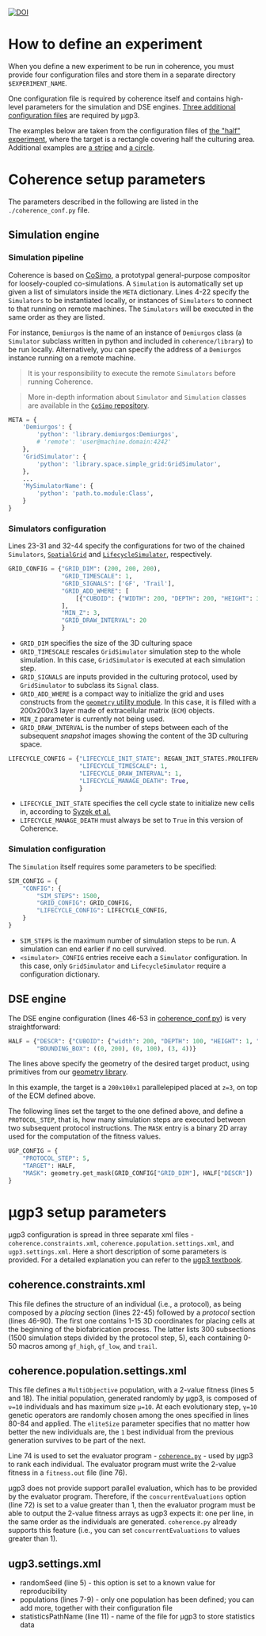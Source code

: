 [![DOI](https://zenodo.org/badge/481348517.svg)](https://zenodo.org/badge/latestdoi/481348517)

# How to define an experiment
When you define a new experiment to be run in coherence, you must provide four configuration files and store them in a separate directory `$EXPERIMENT_NAME`.

One configuration file is required by coherence itself and contains high-level parameters for the simulation and DSE engines. [Three additional configuration files](#μgp3-setup-parameters) are required by μgp3. 

The examples below are taken from the configuration files of [the "half" experiment](./half), where the target is a rectangle covering half the culturing area. Additional examples are [a stripe](./stripe) and [a circle](./circle).

# Coherence setup parameters
The parameters described in the following are listed in the `./coherence_conf.py` file.

## Simulation engine
### Simulation pipeline
Coherence is based on [CoSimo](https://github.com/leonardogian/CoSimo), a prototypal general-purpose compositor for loosely-coupled co-simulations.
A `Simulation` is automatically set up given a list of simulators inside the `META` dictionary. Lines 4-22 specify the `Simulators` to be instantiated locally, or instances of `Simulators` to connect to that running on remote machines. The `Simulators` will be executed in the same order as they are listed.

For instance, `Demiurgos` is the name of an instance of `Demiurgos` class (a `Simulator` subclass written in python and included in `coherence/library`) to be run locally.
Alternatively, you can specify the address of a `Demiurgos` instance running on a remote machine.

> It is your responsibility to execute the remote `Simulators` before running Coherence.

> More in-depth information about `Simulator` and `Simulation` classes are available in the [`CoSimo` repository](https://github.com/leonardogian/CoSimo). 

```python
META = {
    'Demiurgos': {
        'python': 'library.demiurgos:Demiurgos',
        # 'remote': 'user@machine.domain:4242'
    },
    'GridSimulator': {
        'python': 'library.space.simple_grid:GridSimulator',
    },
    ...
    'MySimulatorName': {
        'python': 'path.to.module:Class',        
    }
}

```

### Simulators configuration
Lines 23-31 and 32-44 specify the configurations for two of the chained `Simulators`, [`SpatialGrid`](../library/space/simple_grid.py) and [`LifecycleSimulator`](../library/lifecycle/models/bool_lifecycle.py), respectively.

```python
GRID_CONFIG = {"GRID_DIM": (200, 200, 200),
               "GRID_TIMESCALE": 1,
               "GRID_SIGNALS": ['GF', 'Trail'],
               "GRID_ADD_WHERE": [
                   [{"CUBOID": {"WIDTH": 200, "DEPTH": 200, "HEIGHT": 3, "ORIGIN": [0, 0, 0]}}, "ECM"],
               ],
               "MIN_Z": 3,
               "GRID_DRAW_INTERVAL": 20
               }
```

* `GRID_DIM` specifies the size of the 3D culturing space
* `GRID_TIMESCALE` rescales `GridSimulator` simulation step to the whole simulation. In this case, `GridSimulator` is executed at each simulation step.
* `GRID_SIGNALS` are inputs provided in the culturing protocol, used by `GridSimulator` to subclass its `Signal` class.
* `GRID_ADD_WHERE` is a compact way to initialize the grid and uses constructs from the [`geometry` utility module](../library/common/geometry.py). In this case, it is filled with a 200x200x3 layer made of extracellular matrix (`ECM`) objects.
* `MIN_Z` parameter is currently not being used.
* `GRID_DRAW_INTERVAL` is the number of steps between each of the subsequent *snapshot* images showing the content of the 3D culturing space.

```python
LIFECYCLE_CONFIG = {"LIFECYCLE_INIT_STATE": REGAN_INIT_STATES.PROLIFERATING_1.value,
                    "LIFECYCLE_TIMESCALE": 1,
                    "LIFECYCLE_DRAW_INTERVAL": 1,
                    "LIFECYCLE_MANAGE_DEATH": True,
                    }
```
* `LIFECYCLE_INIT_STATE` specifies the cell cycle state to initialize new cells in, according to [Syzek et al.](https://journals.plos.org/ploscompbiol/article?id=10.1371/journal.pcbi.1006402)
* `LIFECYCLE_MANAGE_DEATH` must always be set to `True` in this version of Coherence.

### Simulation configuration
The `Simulation` itself requires some parameters to be specified:

```python
SIM_CONFIG = {
    "CONFIG": {
        "SIM_STEPS": 1500,
        "GRID_CONFIG": GRID_CONFIG,
        "LIFECYCLE_CONFIG": LIFECYCLE_CONFIG,
    }
}
```

* `SIM_STEPS` is the maximum number of simulation steps to be run. A simulation can end earlier if no cell survived.
* `<simulator>_CONFIG` entries receive each a `Simulator` configuration. In this case, only `GridSimulator` and `LifecycleSimulator` require a configuration dictionary.

## DSE engine

The DSE engine configuration (lines 46-53 in [coherence_conf.py](./half/coherence_conf.py)) is very straightforward:

```python
HALF = {"DESCR": {"CUBOID": {"width": 200, "DEPTH": 100, "HEIGHT": 1, "ORIGIN": (0, 0, 3)}},
        "BOUNDING_BOX": ((0, 200), (0, 100), (3, 4))}
```

The lines above specify the geometry of the desired target product, using primitives from our [geometry library](../library/common/geometry.py).

In this example, the target is a `200x100x1` parallelepiped placed at `z=3`, on top of the ECM defined above.

The following lines set the target to the one defined above, and define a `PROTOCOL_STEP`, that is, how many simulation steps are executed between two subsequent protocol instructions.
The `MASK` entry is a binary 2D array used for the computation of the fitness values.

```python
UGP_CONFIG = {
    "PROTOCOL_STEP": 5,
    "TARGET": HALF,
    "MASK": geometry.get_mask(GRID_CONFIG["GRID_DIM"], HALF["DESCR"])
}
```

# μgp3 setup parameters
μgp3 configuration is spread in three separate xml files - `coherence.constraints.xml`, `coherence.population.settings.xml`, and `ugp3.settings.xml`.
Here a short description of some parameters is provided. For a detailed explanation you can refer to the [μgp3 textbook](https://link.springer.com/book/10.1007/978-0-387-09426-7).

## coherence.constraints.xml
This file defines the structure of an individual (i.e., a protocol), as being composed by a *placing* section (lines 22-45) followed by a *protocol* section (lines 46-90).
The first one contains 1-15 3D coordinates for placing cells at the beginning of the biofabrication process. The latter lists 300 subsections (1500 simulation steps divided by the protocol step, 5), each containing 0-50 macros among `gf_high`, `gf_low`, and `trail`.

## coherence.population.settings.xml
This file defines a `MultiObjective` population, with a 2-value fitness (lines 5 and 18). The initial population, generated randomly by μgp3, is composed of `ν=10` individuals and has maximum size `μ=10`. At each evolutionary step, `γ=10` genetic operators are randomly chosen among the ones specified in lines 80-84 and applied. The `eliteSize` parameter specifies that no matter how better the new individuals are, the `1` best individual from the previous generation survives to be part of the next. 

Line 74 is used to set the evaluator program - [`coherence.py`](../coherence.py) - used by μgp3 to rank each individual. The evaluator program must write the 2-value fitness in a `fitness.out` file (line 76).

μgp3 does not provide support parallel evaluation, which has to be provided by the evaluator program. Therefore, if the `concurrentEvaluations` option (line 72) is set to a value greater than 1, then the evaluator program must be able to output the 2-value fitness arrays as ugp3 expects it: one per line, in the same order as the individuals are generated. `coherence.py` already supports this feature (i.e., you can set `concurrentEvaluations` to values greater than 1).

## ugp3.settings.xml
* randomSeed (line 5) - this option is set to a known value for reproducibility
* populations (lines 7-9) - only one population has been defined; you can add more, together with their configuration file
* statisticsPathName (line 11) - name of the file for μgp3 to store statistics data